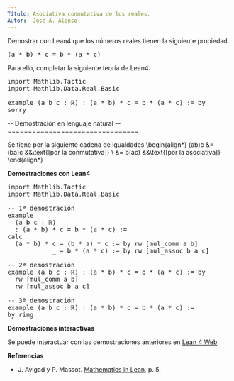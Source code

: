 ```yaml
---
Título: Asociativa conmutativa de los reales.
Autor:  José A. Alonso
---
```


Demostrar con Lean4 que los números reales tienen la siguiente propiedad
<pre lang="text">
(a * b) * c = b * (a * c)
</pre>

Para ello, completar la siguiente teoría de Lean4:

<pre lang="lean">
import Mathlib.Tactic
import Mathlib.Data.Real.Basic

example (a b c : ℝ) : (a * b) * c = b * (a * c) := by
sorry
</pre>

-- Demostración en lenguaje natural
-- ================================

Se tiene por la siguiente cadena de igualdades
\begin{align*}
(ab)c &= (ba)c   &&\text{[por la conmutativa]} \\
      &= b(ac)   &&\text{[por la asociativa]}
\end{align*}

<b>Demostraciones con Lean4</b>

<pre lang="lean">
import Mathlib.Tactic
import Mathlib.Data.Real.Basic

-- 1ª demostración
example
  (a b c : ℝ)
  : (a * b) * c = b * (a * c) :=
calc
  (a * b) * c = (b * a) * c := by rw [mul_comm a b]
            _ = b * (a * c) := by rw [mul_assoc b a c]

-- 2ª demostración
example (a b c : ℝ) : (a * b) * c = b * (a * c) := by
  rw [mul_comm a b]
  rw [mul_assoc b a c]

-- 3ª demostración
example (a b c : ℝ) : (a * b) * c = b * (a * c) :=
by ring
</pre>

<b>Demostraciones interactivas</b>

Se puede interactuar con las demostraciones anteriores en <a href="https://lean.math.hhu.de/#url=https://raw.githubusercontent.com/jaalonso/Calculemus2/main/src/???" rel="noopener noreferrer" target="_blank">Lean 4 Web</a>.

<b>Referencias</b>

<ul>
<li> J. Avigad y P. Massot. <a href="https://bit.ly/3U4UjBk">Mathematics in Lean</a>, p. 5.</li>
</ul>
